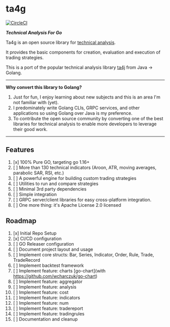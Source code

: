 # ta4g

[![CircleCI](https://circleci.com/gh/ta4g/ta4g.svg?style=svg)](https://circleci.com/gh/ta4g/ta4g.svg?style=svg)

***Technical Analysis For Go***

Ta4g is an open source library for [technical analysis](http://en.wikipedia.org/wiki/Technical_analysis). 

It provides the basic components for creation, evaluation and execution of trading strategies.

This is a port of the popular technical analysis library [ta4j](https://github.com/ta4j/ta4j) from Java -> Golang.

---

**Why convert this library to Golang?**

1. Just for fun, I enjoy learning about new subjects and this is an area I'm not familiar with (yet).
1. I predominately write Golang CLIs, GRPC services, and other applications so using Golang over Java is my preference.
1. To contribute the open source community by converting one of the best libraries for technical analysis to enable more developers to leverage their good work.

---

## Features

1. [x] 100% Pure GO, targeting go 1.16+
1. [ ] More than 130 technical indicators (Aroon, ATR, moving averages, parabolic SAR, RSI, etc.)
1. [ ] A powerful engine for building custom trading strategies
1. [ ] Utilities to run and compare strategies
1. [ ] Minimal 3rd party dependencies
1. [ ] Simple integration
1. [ ] GRPC server/client libraries for easy cross-platform integration.
1. [ ] One more thing: it's Apache License 2.0 licensed

## Roadmap

1. [x] Initial Repo Setup
1. [x] CI/CD configuration
1. [ ] GO Releaser configuration
1. [ ] Document project layout and usage
1. [ ] Implement core structs: Bar, Series, Indicator, Order, Rule, Trade, TradeRecord
1. [ ] Implement backtest framework
1. [ ] Implement feature: charts [go-chart](with https://github.com/wcharczuk/go-chart)
1. [ ] Implement feature: aggregator
1. [ ] Implement feature: analysis
1. [ ] Implement feature: cost
1. [ ] Implement feature: indicators
1. [ ] Implement feature: num
1. [ ] Implement feature: tradereport
1. [ ] Implement feature: tradingrules
1. [ ] Documentation and cleanup 
